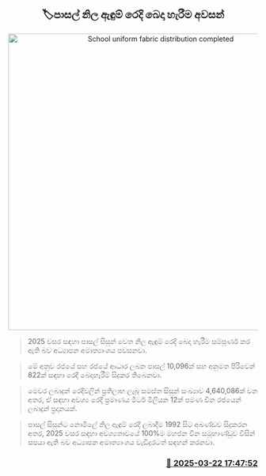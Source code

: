 <p align='center'><b><h2 align='center' title='School uniform fabric distribution completed'>🏷පාසල් නිල ඇඳුම් රෙදි බෙදා හැරීම අවසන්</h2></b></p>
<p align='center'><img src='https://helakuru.sgp1.cdn.digitaloceanspaces.com/esana/images/lib/school-new-archived.jpg' width='600' alt='School uniform fabric distribution completed'></p>

> 2025 වසර සඳහා පාසල් සිසුන් වෙත නිල ඇඳුම් රෙදි බෙදා හැරීම සම්පූර්ණ කර ඇති බව අධ්‍යාපන අමාත්‍යාංශය පවසනවා.

> මේ අනුව රජයේ සහ රජයේ ආධාර ලබන පාසල් 10,096ක් සහ අනුමත පිරිවෙන් 822ක් සඳහා රෙදි බෙදාහැරීම් සිදුකර තිබෙනවා.

> මෙවර ලබාදුන් රෙදිවලින් ප්‍රතිලාභ ලැබූ සමස්ත සිසුන් සංඛ්‍යාව 4,640,086ක් වන අතර, ඒ සඳහා අවශ්‍ය රෙදි ප්‍රමාණය මීටර් මිලියන 12ක් පමණ චීන රජයෙන් ලබාදුන් ප්‍රදානයක්.

> පාසල් සිසුන්ට නොමිලේ නිල ඇඳුම් රෙදි ලබාදීම 1992 සිට අඛණ්ඩව සිදුකරන අතර, 2025 වසර සඳහා අවශ්‍යතාවයේ 100%ම මහජන චීන සමූහාණ්ඩුව විසින් සපයා ඇති බව අධ්‍යාපන අමාත්‍යාංශය වැඩිදුරටත් සඳහන් කරනවා.



<h3 align='right'><a href='https://www.helakuru.lk/esana/p/108554/'>📅 2025-03-22 17:47:52</a></h3>
